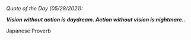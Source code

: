 *Quote of the Day (05/28/2021):*

_**Vision without action is daydream. Action without vision is nightmare..**_

Japanese Proverb
